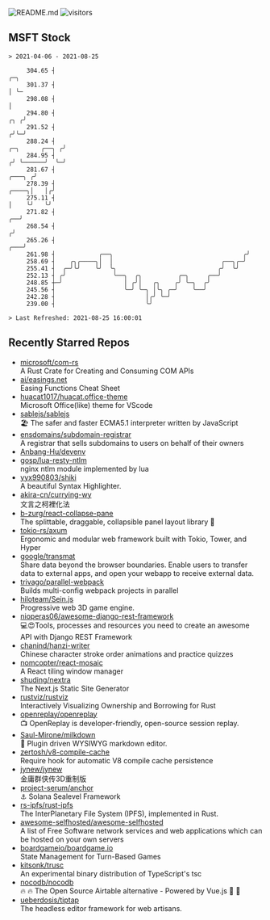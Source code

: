 ![README.md](https://github.com/Gerhut/Gerhut/workflows/README.md/badge.svg)
![visitors](https://visitors.vercel.app/Gerhut/Gerhut?token=8cf69d1f6813d272ef062726b6070c9be4ff72038cfe5a7ded7384a8da65d866)

## MSFT Stock

```
> 2021-04-06 - 2021-08-25

     304.65 ┤                                                                                               ╭─╮  
     301.37 ┤                                                                                               │ ╰─ 
     298.08 ┤                                                                                               │    
     294.80 ┤                                                                                           ╭╮ ╭╯    
     291.52 ┤                                                                                          ╭╯╰─╯     
     288.24 ┤                                                                           ╭─╮      ╭──╮ ╭╯         
     284.95 ┤                                                                          ╭╯ ╰──────╯  ╰─╯          
     281.67 ┤                                                                   ╭───╮ ╭╯                         
     278.39 ┤                                                             ╭────╮│   │╭╯                          
     275.11 ┤                                                             │    ╰╯   ╰╯                           
     271.82 ┤                                                          ╭──╯                                      
     268.54 ┤                                                         ╭╯                                         
     265.26 ┤                                                     ╭───╯                                          
     261.98 ┤            ╭──╮                                    ╭╯                                              
     258.69 ┤    ╭╮╭────╮│  │                              ╭──╮╭─╯                                               
     255.41 ┤  ╭─╯╰╯    ╰╯  ╰╮                            ╭╯  ╰╯                                                 
     252.13 ┤ ╭╯             ╰──╮  ╭╮          ╭─╮     ╭──╯                                                      
     248.85 ┼─╯                 │ ╭╯│   ╭╮    ╭╯ ╰─╮  ╭╯                                                         
     245.56 ┤                   ╰─╯ ╰─╮ │╰╮ ╭─╯    ╰──╯                                                          
     242.28 ┤                         │╭╯ ╰─╯                                                                    
     239.00 ┤                         ╰╯                                                                         

> Last Refreshed: 2021-08-25 16:00:01
```

## Recently Starred Repos

- [microsoft/com-rs](https://github.com/microsoft/com-rs)  
  A Rust Crate for Creating and Consuming COM APIs
- [ai/easings.net](https://github.com/ai/easings.net)  
  Easing Functions Cheat Sheet
- [huacat1017/huacat.office-theme](https://github.com/huacat1017/huacat.office-theme)  
  Microsoft Office(like) theme for VScode
- [sablejs/sablejs](https://github.com/sablejs/sablejs)  
  🏖️ The safer and faster ECMA5.1 interpreter written by JavaScript
- [ensdomains/subdomain-registrar](https://github.com/ensdomains/subdomain-registrar)  
  A registrar that sells subdomains to users on behalf of their owners
- [Anbang-Hu/devenv](https://github.com/Anbang-Hu/devenv)  
- [gosp/lua-resty-ntlm](https://github.com/gosp/lua-resty-ntlm)  
  nginx ntlm module implemented by lua
- [yyx990803/shiki](https://github.com/yyx990803/shiki)  
  A beautiful Syntax Highlighter.
- [akira-cn/currying-wy](https://github.com/akira-cn/currying-wy)  
  文言之柯裡化法
- [b-zurg/react-collapse-pane](https://github.com/b-zurg/react-collapse-pane)  
  The splittable, draggable, collapsible panel layout library 🎉
- [tokio-rs/axum](https://github.com/tokio-rs/axum)  
  Ergonomic and modular web framework built with Tokio, Tower, and Hyper
- [google/transmat](https://github.com/google/transmat)  
  Share data beyond the browser boundaries. Enable users to transfer data to external apps, and open your webapp to receive external data.
- [trivago/parallel-webpack](https://github.com/trivago/parallel-webpack)  
  Builds multi-config webpack projects in parallel
- [hiloteam/Sein.js](https://github.com/hiloteam/Sein.js)  
  Progressive web 3D game engine.
- [nioperas06/awesome-django-rest-framework](https://github.com/nioperas06/awesome-django-rest-framework)  
   💻😍Tools, processes and resources you need to create an awesome API with Django REST Framework
- [chanind/hanzi-writer](https://github.com/chanind/hanzi-writer)  
  Chinese character stroke order animations and practice quizzes
- [nomcopter/react-mosaic](https://github.com/nomcopter/react-mosaic)  
  A React tiling window manager
- [shuding/nextra](https://github.com/shuding/nextra)  
  The Next.js Static Site Generator
- [rustviz/rustviz](https://github.com/rustviz/rustviz)  
  Interactively Visualizing Ownership and Borrowing for Rust
- [openreplay/openreplay](https://github.com/openreplay/openreplay)  
  :tv: OpenReplay is developer-friendly, open-source session replay.
- [Saul-Mirone/milkdown](https://github.com/Saul-Mirone/milkdown)  
  🍼 Plugin driven WYSIWYG  markdown editor.
- [zertosh/v8-compile-cache](https://github.com/zertosh/v8-compile-cache)  
  Require hook for automatic V8 compile cache persistence
- [jynew/jynew](https://github.com/jynew/jynew)  
  金庸群侠传3D重制版
- [project-serum/anchor](https://github.com/project-serum/anchor)  
  ⚓ Solana Sealevel Framework
- [rs-ipfs/rust-ipfs](https://github.com/rs-ipfs/rust-ipfs)  
  The InterPlanetary File System (IPFS), implemented in Rust.
- [awesome-selfhosted/awesome-selfhosted](https://github.com/awesome-selfhosted/awesome-selfhosted)  
  A list of Free Software network services and web applications which can be hosted on your own servers
- [boardgameio/boardgame.io](https://github.com/boardgameio/boardgame.io)  
  State Management for Turn-Based Games
- [kitsonk/trusc](https://github.com/kitsonk/trusc)  
  An experimental binary distribution of TypeScript's tsc
- [nocodb/nocodb](https://github.com/nocodb/nocodb)  
  🔥 🔥  The Open Source Airtable alternative  - Powered by Vue.js 🚀 🚀  
- [ueberdosis/tiptap](https://github.com/ueberdosis/tiptap)  
  The headless editor framework for web artisans.
